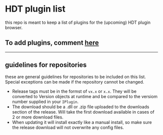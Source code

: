 # HDT plugin list

this repo is meant to keep a list of plugins for the (upcoming) HDT plugin browser.

## To add plugins, comment [here](https://github.com/HearthSim/HDT-Plugins/issues/2)

---

## guidelines for repositories

these are general guidelines for repositories to be included on this list. Special exceptions can be made if the repository cannot be changed. 

* Release tags must be in the formst of `vx.x` or `x.x`. They will be converted to Version objects at runtime and be compared to the versiom number supplied in your `IPlugin`.
* The download should be a .dll or .zip file uploaded to the downloads section of the release. Will take the first download available in cases of 2 or more download files.
* When updating it will install exactly like a manual install, so make sure the release download will not overwrite any config files.
